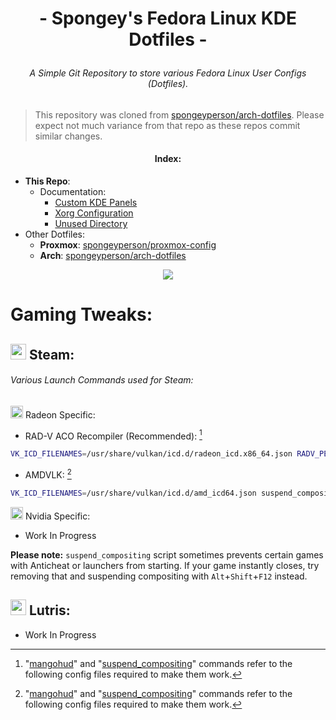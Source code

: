 # <p align=center>- Spongey's Fedora Linux KDE Dotfiles -
###### <p align=center> A Simple Git Repository to store various Fedora Linux User Configs (Dotfiles).

> This repository was cloned from [spongeyperson/arch-dotfiles](https://github.com/spongeyperson/arch-dotfiles/). Please expect not much variance from that repo as these repos commit similar changes.

#### <p align=center> Index:
  - **This Repo**:
    - Documentation:
      - [Custom KDE Panels](https://github.com/spongeyperson/fedora-dotfiles/tree/master/home/tyler/.local/share/plasma/layout-templates)
      - [Xorg Configuration](https://github.com/spongeyperson/fedora-dotfiles/tree/master/etc/X11/xorg.conf.d)
      - [Unused Directory](https://github.com/spongeyperson/fedora-dotfiles/tree/master/home/tyler/fedora-dotfiles/unused)
  - Other Dotfiles:
    - **Proxmox**: [spongeyperson/proxmox-config](https://github.com/spongeyperson/proxmox-config/)
    - **Arch**: [spongeyperson/arch-dotfiles](https://github.com/spongeyperson/arch-dotfiles/)

<p align=center><img src="https://user-images.githubusercontent.com/28176188/146661813-478ea8c2-f745-47b4-a50f-2fbb7c661b1c.png"> 

# Gaming Tweaks:

## <img src="https://user-images.githubusercontent.com/28176188/142364090-9c9b1eaf-8e94-4402-b943-0d46895032f2.png" width="25" height="25"> Steam:
###### Various Launch Commands used for Steam:

<img src="https://user-images.githubusercontent.com/28176188/142365376-270d160f-33c3-4012-a3d9-541ab65bfdb6.png" width="20" height="20"> Radeon Specific:

- RAD-V ACO Recompiler (Recommended): [^1]
```bash
VK_ICD_FILENAMES=/usr/share/vulkan/icd.d/radeon_icd.x86_64.json RADV_PERFTEST=aco suspend_compositing gamemoderun mangohud %command%
```

- AMDVLK: [^1]
```bash
VK_ICD_FILENAMES=/usr/share/vulkan/icd.d/amd_icd64.json suspend_compositing gamemoderun mangohud %command%
```

<img src="https://user-images.githubusercontent.com/28176188/142362826-8090a147-94ee-4f67-a3ed-f87058a6797d.png" width="20" height="20"> Nvidia Specific:

- Work In Progress

**Please note:** `suspend_compositing` script sometimes prevents certain games with Anticheat or launchers from starting. If your game instantly closes, try removing that and suspending compositing with `Alt`+`Shift`+`F12` instead.

## <img src="https://user-images.githubusercontent.com/28176188/142367009-ea2326c6-16ca-494a-9a4f-2591f90e2cae.png" width="25" height="25"> Lutris:

- Work In Progress

[^Note]: Unused Directory 
[^1]: "[mangohud](https://github.com/spongeyperson/fedora-dotfiles/blob/master/home/tyler/.config/MangoHud/MangoHud.conf)" and "[suspend_compositing](https://github.com/spongeyperson/fedora-dotfiles/blob/master/usr/local/bin/suspend_compositing)" commands refer to the following config files required to make them work.
